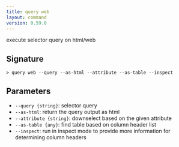 ```yaml
---
title: query web
layout: command
version: 0.59.0
---
```


execute selector query on html/web

## Signature

```> query web --query --as-html --attribute --as-table --inspect```

## Parameters

 -  `--query {string}`: selector query
 -  `--as-html`: return the query output as html
 -  `--attribute {string}`: downselect based on the given attribute
 -  `--as-table {any}`: find table based on column header list
 -  `--inspect`: run in inspect mode to provide more information for determining column headers
